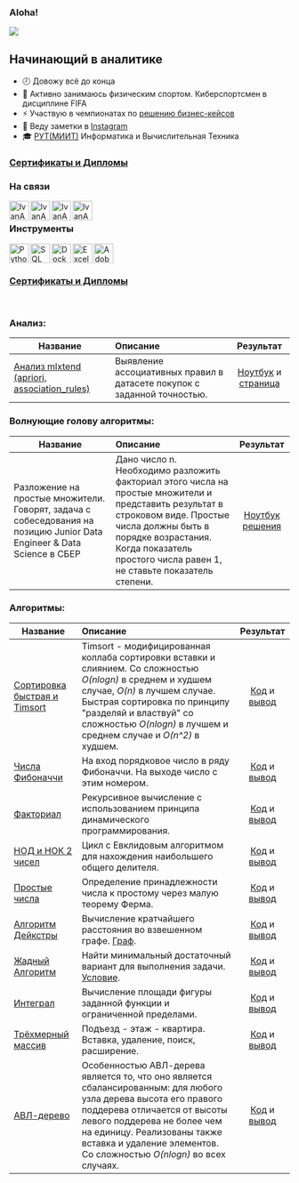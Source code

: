 ### Aloha! 

![](https://komarev.com/ghpvc/?username=IvanAnvi)

## Начинающий в аналитике
- 🕗 Довожу всё до конца
- 💪 Активно занимаюсь физическим спортом. Киберспортсмен в дисциплине FIFA
- ⚡ Участвую в чемпионатах по [решению бизнес-кейсов](https://github.com/IvanAnvi/wastepaper)
- 📝 Веду заметки в [Instagram](https://www.instagram.com/notes.anvi/)
- 🎓 [РУТ(МИИТ)](https://www.miit.ru/) Информатика и Вычислительная Техника

### [Сертификаты и Дипломы](https://github.com/IvanAnvi/wastepaper)


### На связи


[<img align="left" alt="IvanAnvi | Instagram" width="35px" src="https://cdn-icons-png.flaticon.com/512/2111/2111463.png" />][instagram]
[<img align="left" alt="IvanAnvi | VK" width="35px" src="https://pngicon.ru/file/uploads/vk.png" />][vk]
[<img align="left" alt="IvanAnvi | TG" width="35px" src="https://mskc.pro/wp-content/uploads/Telegram.svg" />][TG]
[<img align="left" alt="IvanAnvi | GM" width="35px" src="https://cdn-icons-png.flaticon.com/512/281/281769.png" />][GM]

<br />

### Инструменты

<img align="left" alt="Python" width="35px" src="https://cdn-icons-png.flaticon.com/512/5968/5968350.png" />
<img align="left" alt="SQL" width="35px" src="https://cdn-icons-png.flaticon.com/512/337/337953.png" />
<img align="left" alt="Docker" width="35px" src="https://cdn-icons-png.flaticon.com/512/5969/5969059.png" />
<img align="left" alt="Excel" width="35px" src="https://cdn-icons-png.flaticon.com/512/732/732220.png" />
<img align="left" alt="AdobeIllustrator" width="35px" src="https://cdn-icons-png.flaticon.com/512/5968/5968472.png" />

<br />
<br />

### [Сертификаты и Дипломы](https://github.com/IvanAnvi/wastepaper)

<br />


### Анализ:

| **Название** | **Описание** | **Результат** |
| -------------------- | :--------------------- |:---------------------------:|
| [Анализ mlxtend (apriori, association_rules)](https://github.com/Asterlok/cross_sales_analysis/blob/main/cross_sales_(1)_mlxtend.ipynb)|Выявление ассоциативных правил в датасете покупок с заданной точностью.|[Ноутбук](https://github.com/Asterlok/cross_sales_analysis/blob/main/cross_sales_(1)_mlxtend.ipynb) и [страница](https://github.com/Asterlok/cross_sales_analysis)|

### Волнующие голову алгоритмы:

| **Название**|**Описание** | **Результат** |
| -------------------- |:-------------------- |:---------------------------:|
|Разложение на простые множители. Говорят, задача с собеседования на позицию Junior Data Engineer & Data Science в СБЕР| Дано число n. Необходимо разложить факториал этого числа на простые множители и представить результат в строковом виде. Простые числа должны быть в порядке возрастания. Когда показатель простого числа равен 1, не ставьте показатель степени.|[Ноутбук решения](https://github.com/Asterlok/special_algorithms/blob/main/Factorization_of_a_number.ipynb)


### Алгоритмы:

| **Название** | **Описание** | **Результат** |
| -------------------- | :--------------------- |:---------------------------:|
| [Сортировка быстрая и Timsort](https://github.com/IvanAnvi/Algorithms/blob/master/TimSort%20and%20QuickSort.py)|Timsort - модифицированная коллаба сортировки вставки и слиянием. Со сложностью *O(nlogn)* в среднем и худшем случае, *O(n)* в лучшем случае. Быстрая сортировка по принципу "разделяй и властвуй" со сложностью *O(nlogn)* в лучшем и среднем случае и *O(n^2)* в худшем.|[Код](https://github.com/IvanAnvi/Algorithms/blob/master/TimSort%20and%20QuickSort.py) и [вывод](https://github.com/IvanAnvi/Algorithms/blob/master/Results/sorting.png)|
| [Числа Фибоначчи](https://github.com/IvanAnvi/Algorithms/blob/master/Fibonacci.py)|На вход порядковое число в ряду Фибоначчи. На выходе число с этим номером.|[Код](https://github.com/IvanAnvi/Algorithms/blob/master/Fibonacci.py) и [вывод](https://github.com/IvanAnvi/Algorithms/blob/master/Results/fibonacci.png)|
| [Факториал](https://github.com/IvanAnvi/Algorithms/blob/master/Factorial.py)|Рекурсивное вычисление с использованием принципа динамического программирования.|[Код](https://github.com/IvanAnvi/Algorithms/blob/master/Factorial.py) и [вывод](https://github.com/IvanAnvi/Algorithms/blob/master/Results/factorial.png)|
| [НОД и НОК 2 чисел](https://github.com/IvanAnvi/Algorithms/blob/master/GCD%20and%20LCM.py)|Цикл с Евклидовым алгоритмом для нахождения наибольшего общего делителя.|[Код](https://github.com/IvanAnvi/Algorithms/blob/master/GCD%20and%20LCM.py) и [вывод](https://github.com/IvanAnvi/Algorithms/blob/master/Results/GCD%20and%20LCM.png)|
| [Простые числа](https://github.com/IvanAnvi/Algorithms/blob/master/isPrime.py)|Определение принадлежности числа к простому через малую теорему Ферма.|[Код](https://github.com/IvanAnvi/Algorithms/blob/master/isPrime.py) и [вывод](https://github.com/IvanAnvi/Algorithms/blob/master/Results/isPrime.png)|
| [Алгоритм Дейкстры](https://github.com/IvanAnvi/Algorithms/blob/master/dijkstra's%20algorithm.py)|Вычисление кратчайшего расстояния во взвешенном графе. [Граф](https://github.com/IvanAnvi/Algorithms/blob/master/Results/dijkstra_Weighted%20graph.png).|[Код](https://github.com/IvanAnvi/Algorithms/blob/master/dijkstra's%20algorithm.py) и [вывод](https://github.com/IvanAnvi/Algorithms/blob/master/Results/dijkstras.png)|
| [Жадный Алгоритм](https://github.com/IvanAnvi/Algorithms/blob/master/greedy.py)|Найти минимальный достаточный вариант для выполнения задачи. [Условие](https://github.com/IvanAnvi/Algorithms/blob/master/Results/greedy_stations_set.png).|[Код](https://github.com/IvanAnvi/Algorithms/blob/master/greedy.py) и [вывод](https://github.com/IvanAnvi/Algorithms/blob/master/Results/greedy_algorithm.png)|
| [Интеграл](https://github.com/IvanAnvi/Algorithms/blob/master/integral_calc.py)|Вычисление площади фигуры заданной функции и ограниченной пределами.|[Код](https://github.com/IvanAnvi/Algorithms/blob/master/integral_calc.py) и [вывод](https://github.com/IvanAnvi/Algorithms/blob/master/Results/square.png)|
| [Трёхмерный массив](https://github.com/IvanAnvi/Algorithms/blob/master/integral_calc.py)|Подъезд - этаж - квартира. Вставка, удаление, поиск, расширение.|[Код](https://github.com/IvanAnvi/Algorithms/blob/master/three_dimensional_array.py) и [вывод](https://github.com/IvanAnvi/Algorithms/blob/master/Results/tri_dim.png)|
| [АВЛ-дерево](https://github.com/IvanAnvi/Algorithms/blob/master/avl_tree.py)|Особенностью АВЛ-дерева является то, что оно является сбалансированным: для любого узла дерева высота его правого поддерева отличается от высоты левого поддерева не более чем на единицу. Реализованы также вставка и удаление элементов. Со сложностью *O(nlogn)* во всех случаях.|[Код](https://github.com/IvanAnvi/Algorithms/blob/master/avl_tree.py) и [вывод](https://github.com/IvanAnvi/Algorithms/blob/master/Results/AVL_tree.png)|


[instagram]: https://www.instagram.com/acidumdisoxirybonucleicum/
[vk]: https://vk.com/inlae
[TG]: https://t.me/inlae
[GM]: mailto:anvi.inlae@gmail.com
